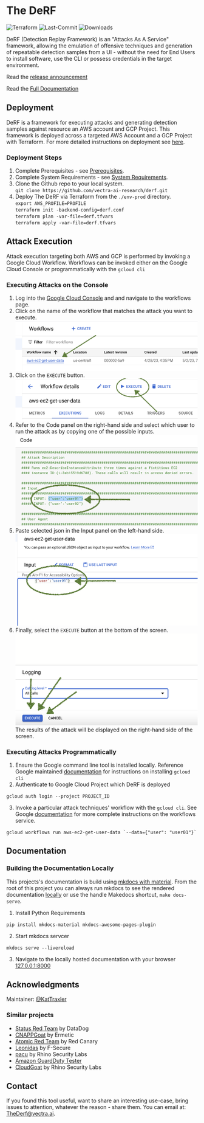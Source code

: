 # The DeRF


![Terraform](https://img.shields.io/badge/terraform-%235835CC.svg?style=for-the-badge&logo=terraform&logoColor=white) ![Last-Commit](https://img.shields.io/github/last-commit/vectra-ai-research/derf) ![Downloads](https://img.shields.io/github/downloads/vectra-ai-research/derf/total)  


DeRF (Detection Replay Framework) is an "Attacks As A Service" framework, allowing the emulation of offensive techniques and generation of repeatable detection samples from a UI - without the need for End Users to install software, use the CLI or possess credentials in the target environment.

Read the [release announcement](https://www.vectra.ai/blogpost/introducing-the-derf-detection-replay-framework-in-github)

Read the [Full Documentation](https://thederf.cloud/)  

## Deployment
DeRF is a framework for executing attacks and generating detection samples against resource an AWS account and GCP Project.  This framework is deployed across a targeted AWS Account and a GCP Project with Terraform. 
For more detailed instructions on deployment see [here](https://thederf.cloud/Deployment/derf-deployment/).

### Deployment Steps

1. Complete Prerequisites - see [Prerequisites](https://thederf.cloud/Deployment/derf-deployment/#prerequisites).
2. Complete System Requirements - see [System Requirements](https://thederf.cloud/Deployment/derf-deployment/#system-requirements).
3. Clone the Github repo to your local system.   
        ```
        git clone https://github.com/vectra-ai-research/derf.git
        ```
4. Deploy The DeRF via Terraform from the `./env-prod` directory.  
        ```
        export AWS_PROFILE=PROFILE 
        ```  
        ```
        terraform init -backend-config=derf.conf
        ```    
        ```
        terraform plan -var-file=derf.tfvars
        ```   
        ```
        terraform apply -var-file=derf.tfvars
        ```   


## Attack Execution
Attack execution targeting both AWS and GCP is performed by invoking a Google Cloud Workflow. Workflows can be invoked either on the Google Cloud Console or programmatically with the `gcloud cli`

### Executing Attacks on the Console
1. Log into the [Google Cloud Console](https://console.cloud.google.com/workflows/) and and navigate to the workflows page.
2. Click on the name of the workflow that matches the attack you want to execute.
![](/images/select-a-workflow.png)
3. Click on the `EXECUTE` button.
![](/images/execute-button.png)
4. Refer to the Code panel on the right-hand side and select which user to run the attack as by copying one of the possible inputs.
![](/images/select-a-user.png)
5. Paste selected json in the Input panel on the left-hand side.
![](/images/paste-json.png)
6. Finally, select the `EXECUTE` button at the bottom of the screen.
![](/images/execute-button-2.png)
The results of the attack will be displayed on the right-hand side of the screen.

### Executing Attacks Programmatically
1. Ensure the Google command line tool is installed locally.  Reference Google maintained [documentation](https://cloud.google.com/sdk/docs/install) for instructions on installing `gcloud cli`
2. Authenticate to Google Cloud Project which DeRF is deployed
```
gcloud auth login --project PROJECT_ID
```
3. Invoke a particular attack techniques' workflow with the `gcloud cli`. See Google [documentation](https://cloud.google.com/sdk/gcloud/reference/workflows/run) for more complete instructions on the workflows service.

```
gcloud workflows run aws-ec2-get-user-data `--data={"user": "user01"}` 
```


## Documentation


### Building the Documentation Locally
This projects's documentation is build using [mkdocs with material](https://squidfunk.github.io/mkdocs-material/). From the root of this project you can always run mkdocs to see the rendered documentation [locally](http://localhost:8000) or use the handle Makedocs shortcut, `make docs-serve`.

1. Install Python Requirements
```
pip install mkdocs-material mkdocs-awesome-pages-plugin
```
2. Start mkdocs servcer
```
mkdocs serve --livereload
```
3. Navigate to the locally hosted documentation with your browser [127.0.0.1:8000](http://127.0.0.1:8000/)


## Acknowledgments

Maintainer: [@KatTraxler](https://twitter.com/nightmareJs)


### Similar projects 
- [Status Red Team](https://stratus-red-team.cloud) by DataDog
- [CNAPPGoat](https://github.com/ermetic-research/cnappgoat) by Ermetic
- [Atomic Red Team](https://github.com/redcanaryco/atomic-red-team) by Red Canary
- [Leonidas](https://github.com/FSecureLABS/leonidas) by F-Secure
- [pacu](https://github.com/RhinoSecurityLabs/pacu) by Rhino Security Labs
- [Amazon GuardDuty Tester](https://github.com/awslabs/amazon-guardduty-tester)
- [CloudGoat](https://github.com/RhinoSecurityLabs/cloudgoat) by Rhino Security Labs


## Contact
If you found this tool useful, want to share an interesting use-case, bring issues to attention, whatever the reason - share them. You can email at: TheDerf@vectra.ai.
